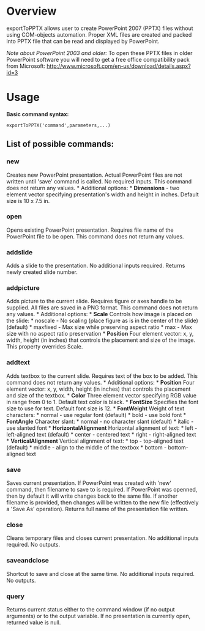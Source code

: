 # Overview

exportToPPTX allows user to create PowerPoint 2007 (PPTX) files without using COM-objects automation. Proper XML files are created and packed into PPTX file that can be read and displayed by PowerPoint.

*Note about PowerPoint 2003 and older:*
To open these PPTX files in older PowerPoint software you will need to get a free office compatibility pack from Microsoft: http://www.microsoft.com/en-us/download/details.aspx?id=3

# Usage

**Basic command syntax:**
```
exportToPPTX('command',parameters,...)
```
    
## List of possible commands:

### new
Creates new PowerPoint presentation. Actual PowerPoint files are not written until 'save' command is called. No required inputs. This command does not return any values. 
    * Additional options:
        * **Dimensions** - two element vector specifying presentation's width and height in inches. Default size is 10 x 7.5 in.

### open
Opens existing PowerPoint presentation. Requires file name of the PowerPoint file to be open. This command does not return any values.

### addslide
Adds a slide to the presentation. No additional inputs required. Returns newly created slide number.

### addpicture
Adds picture to the current slide. Requires figure or axes handle to be supplied. All files are saved in a PNG format. This command does not return any values.
    * Additional options:
        * **Scale** Controls how image is placed on the slide:
            * noscale - No scaling (place figure as is in the center of the slide) (default)
            * maxfixed - Max size while preserving aspect ratio
            * max - Max size with no aspect ratio preservation
        * **Position** Four element vector: x, y, width, height (in inches) that controls the placement and size of the image. This property overrides Scale.

### addtext
Adds textbox to the current slide. Requires text of the box to be added. This command does not return any values.
    * Additional options:
        * **Position** Four element vector: x, y, width, height (in inches) that controls the placement and size of the textbox.
        * **Color** Three element vector specifying RGB value in range from 0 to 1. Default text color is black.
        * **FontSize** Specifies the font size to use for text. Default font size is 12.
        * **FontWeight** Weight of text characters:
            * normal - use regular font (default)
            * bold - use bold font
        * **FontAngle**   Character slant:
            * normal - no character slant (default)
            * italic - use slanted font
        * **HorizontalAlignment** Horizontal alignment of text:
            * left - left-aligned text (default)
            * center - centered text
            * right - right-aligned text
        * **VerticalAlignment** Vertical alignment of text:
            * top - top-aligned text (default)
            * middle - align to the middle of the textbox
            * bottom - bottom-aligned text
        
### save
Saves current presentation. If PowerPoint was created with 'new' command, then filename to save to is required. If PowerPoint was openned, then by default it will write changes back to the same file. If another filename is provided, then changes will be written to the new file (effectively a 'Save As' operation). Returns full name of the presentation file written.

### close
Cleans temporary files and closes current presentation. No additional inputs required. No outputs.

### saveandclose
Shortcut to save and close at the same time. No additional inputs required. No outputs.

### query
Returns current status either to the command window (if no output arguments) or to the output variable. If no presentation is currently open, returned value is null.

